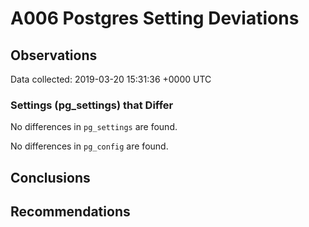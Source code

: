 # A006 Postgres Setting Deviations #

## Observations ##
Data collected: 2019-03-20 15:31:36 +0000 UTC  

### Settings (pg_settings) that Differ ###

No differences in `pg_settings` are found.


No differences in `pg_config` are found.



## Conclusions ##


## Recommendations ##

